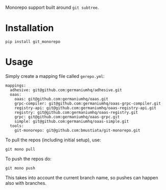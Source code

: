 Monorepo support built around `git subtree`.

Installation
============

    pip install git_monorepo

Usage
=====

Simply create a mapping file called `gerepo.yml`:

    mappings:
      adhesive: git@github.com:germaniumhq/adhesive.git
      oaas:
        oaas: git@github.com:germaniumhq/oaas.git
        grpc-compiler: git@github.com:germaniumhq/oaas-grpc-compiler.git
        registry-api: git@github.com:germaniumhq/oaas-registry-api.git
        registry: git@github.com:germaniumhq/oaas-registry.git
        grpc: git@github.com:germaniumhq/oaas-grpc.git
        simple: git@github.com:germaniumhq/oaas-simple.git
      tools:
        git-monorepo: git@github.com:bmustiata/git-monorepo.git

To pull the repos (including initial setup), use:

    git mono pull

To push the repos do:

    git mono push

This takes into account the current branch name, so pushes can happen
also with branches.
